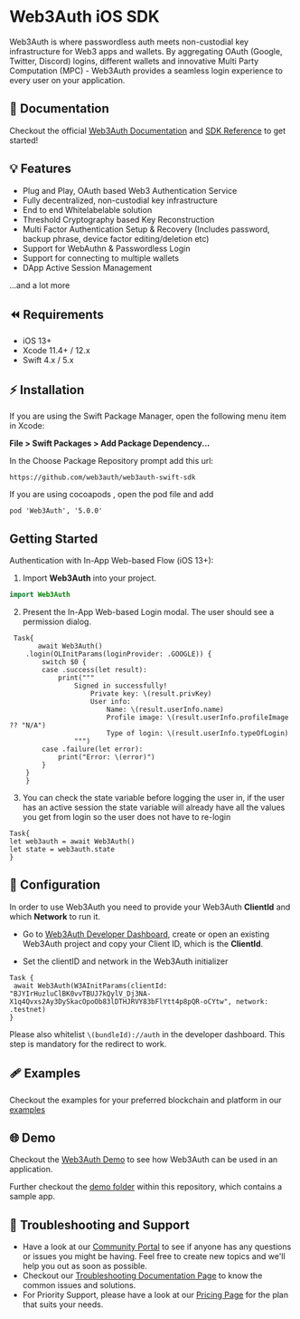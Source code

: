 # Web3Auth iOS SDK

Web3Auth is where passwordless auth meets non-custodial key infrastructure for Web3 apps and wallets. By aggregating OAuth (Google, Twitter, Discord) logins, different wallets and innovative Multi Party Computation (MPC) - Web3Auth provides a seamless login experience to every user on your application.

## 📖 Documentation

Checkout the official [Web3Auth Documentation](https://web3auth.io/docs) and [SDK Reference](https://web3auth.io/docs/sdk/ios/) to get started!

## 💡 Features
- Plug and Play, OAuth based Web3 Authentication Service
- Fully decentralized, non-custodial key infrastructure
- End to end Whitelabelable solution
- Threshold Cryptography based Key Reconstruction
- Multi Factor Authentication Setup & Recovery (Includes password, backup phrase, device factor editing/deletion etc)
- Support for WebAuthn & Passwordless Login
- Support for connecting to multiple wallets
- DApp Active Session Management

...and a lot more

## ⏪ Requirements

- iOS 13+
- Xcode 11.4+ / 12.x
- Swift 4.x / 5.x

## ⚡ Installation

If you are using the Swift Package Manager, open the following menu item in Xcode:

**File > Swift Packages > Add Package Dependency...**

In the Choose Package Repository prompt add this url:

```
https://github.com/web3auth/web3auth-swift-sdk
```

If you are using cocoapods , open the pod file and add 

```
pod 'Web3Auth', '5.0.0'
```

## Getting Started

Authentication with In-App Web-based Flow (iOS 13+):

1. Import **Web3Auth** into your project.

```swift
import Web3Auth
```

2. Present the In-App Web-based Login modal. The user should see a permission dialog.

```
 Task{
       await Web3Auth()
    .login(OLInitParams(loginProvider: .GOOGLE)) {
        switch $0 {
        case .success(let result):
            print("""
                Signed in successfully!
                    Private key: \(result.privKey)
                    User info:
                        Name: \(result.userInfo.name)
                        Profile image: \(result.userInfo.profileImage ?? "N/A")
                        Type of login: \(result.userInfo.typeOfLogin)
                """)
        case .failure(let error):
            print("Error: \(error)")
        }
    }
    }
```

3. You can check the state variable before logging the user in, if the user has an active session the state variable will already have all the values you get from login so the user does not have to re-login
```
Task{
let web3auth = await Web3Auth()
let state = web3auth.state
}

```

## 🌟 Configuration

In order to use Web3Auth you need to provide your Web3Auth **ClientId** and which **Network** to run it.

- Go to [Web3Auth Developer Dashboard](https://dashboard.web3auth.io), create or open an existing Web3Auth project and copy your Client ID, which is the **ClientId**.

- Set the clientID and network in the Web3Auth initializer

```
Task {
 await Web3Auth(W3AInitParams(clientId: "BJYIrHuzluClBK0vvTBUJ7kQylV_Dj3NA-X1q4Qvxs2Ay3DySkacOpoOb83lDTHJRVY83bFlYtt4p8pQR-oCYtw", network: .testnet)
}
```

Please also whitelist `\(bundleId)://auth` in the developer dashboard. This step is mandatory for the redirect to work.

## 🩹 Examples

Checkout the examples for your preferred blockchain and platform in our [examples](https://web3auth.io/docs/examples)

## 🌐 Demo

Checkout the [Web3Auth Demo](https://demo-app.web3auth.io/) to see how Web3Auth can be used in an application.

Further checkout the [demo folder](https://github.com/Web3Auth/web3auth-swift-sdk/tree/master/Web3authSwiftSdkDemo) within this repository, which contains a sample app.

## 💬 Troubleshooting and Support

- Have a look at our [Community Portal](https://community.web3auth.io/) to see if anyone has any questions or issues you might be having. Feel free to create new topics and we'll help you out as soon as possible.
- Checkout our [Troubleshooting Documentation Page](https://web3auth.io/docs/troubleshooting) to know the common issues and solutions.
- For Priority Support, please have a look at our [Pricing Page](https://web3auth.io/pricing.html) for the plan that suits your needs.
